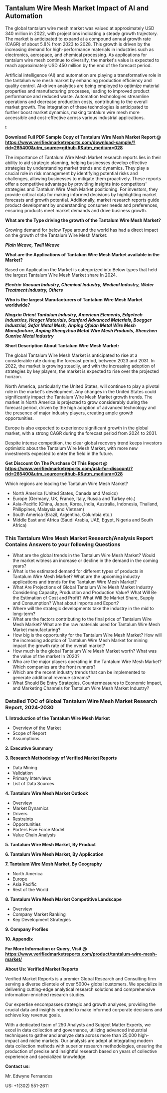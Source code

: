 <h2>Tantalum Wire Mesh Market Impact of AI and Automation</h2><p>The global tantalum wire mesh market was valued at approximately USD 340 million in 2022, with projections indicating a steady growth trajectory. The market is anticipated to expand at a compound annual growth rate (CAGR) of about 5.8% from 2023 to 2028. This growth is driven by the increasing demand for high-performance materials in industries such as electronics, aerospace, and chemical processing. As applications for tantalum wire mesh continue to diversify, the market's value is expected to reach approximately USD 450 million by the end of the forecast period.</p><p>Artificial intelligence (AI) and automation are playing a transformative role in the tantalum wire mesh market by enhancing production efficiency and quality control. AI-driven analytics are being employed to optimize material properties and manufacturing processes, leading to improved product performance and reduced waste. Automation technologies streamline operations and decrease production costs, contributing to the overall market growth. The integration of these technologies is anticipated to further boost market dynamics, making tantalum wire mesh more accessible and cost-effective across various industrial applications.</p>t</p><p id="" class=""><strong>Download Full PDF Sample Copy of Tantalum Wire Mesh Market Report @ <a href="https://www.verifiedmarketreports.com/download-sample/?rid=265400&utm_source=github-R&utm_medium=028" target="_blank">https://www.verifiedmarketreports.com/download-sample/?rid=265400&utm_source=github-R&utm_medium=028</a></strong></p><p>The importance of&nbsp;Tantalum Wire Mesh Market research reports lies in their ability to aid strategic planning, helping businesses develop effective strategies by understanding market trends and dynamics. They play a crucial role in risk management by identifying potential risks and challenges, allowing businesses to mitigate them proactively. These reports offer a competitive advantage by providing insights into competitors' strategies and Tantalum Wire Mesh Market positioning. For investors, they provide critical data for making informed decisions by highlighting market forecasts and growth potential. Additionally, market research reports guide product development by understanding consumer needs and preferences, ensuring products meet market demands and drive business growth.</p><p><strong>What are the&nbsp;Type driving the growth of the Tantalum Wire Mesh Market?</strong></p><p id="" class="">Growing demand for below Type around the world has had a direct impact on the growth of the Tantalum Wire Mesh Market:</p><em><strong>Plain Weave, Twill Weave</strong></em></p><strong>What are the&nbsp;Applications&nbsp;of Tantalum Wire Mesh Market available in the Market?</strong></p><p id="" class="">Based on Application the Market is categorized into Below types that held the largest Tantalum Wire Mesh Market share In 2024.</p><em><strong>Electric Vacuum Industry, Chemical Industry, Medical Industry, Water Treatment Industry, Others</strong></em></p><strong>Who is the largest Manufacturers of Tantalum Wire Mesh Market worldwide?</strong></p><p><em><strong>Ningxia Orient Tantalum Industry, American Elements, Edgetech Industries, Heeger Materials, Stanford Advanced Materials, Boegger Industrial, Sefar Metal Mesh, Anping Ofolan Metal Wire Mesh Manufacture, Anping Shengzhuo Metal Wire Mesh Products, Shenzhen Sunrise Metal Industry</strong></em></p><p id="" class=""><strong>Short Description About Tantalum Wire Mesh Market:</strong></p><p>The global Tantalum Wire Mesh Market is anticipated to rise at a considerable rate during the forecast period, between 2023 and 2031. In 2022, the market is growing steadily, and with the increasing adoption of strategies by key players, the market is expected to rise over the projected horizon.</p><p>North America, particularly the United States, will continue to play a pivotal role in the market's development. Any changes in the United States could significantly impact the Tantalum Wire Mesh Market growth trends. The market in North America is projected to grow considerably during the forecast period, driven by the high adoption of advanced technology and the presence of major industry players, creating ample growth opportunities.</p><p>Europe is also expected to experience significant growth in the global market, with a strong CAGR during the forecast period from 2024 to 2031.</p><p>Despite intense competition, the clear global recovery trend keeps investors optimistic about the Tantalum Wire Mesh Market, with more new investments expected to enter the field in the future.</p><p id="" class=""><strong>Get Discount On The Purchase Of This Report @ <a href="https://www.verifiedmarketreports.com/ask-for-discount/?rid=265400&utm_source=github-R&utm_medium=028" target="_blank">https://www.verifiedmarketreports.com/ask-for-discount/?rid=265400&utm_source=github-R&utm_medium=028</a></strong></p>Which regions are leading the Tantalum Wire Mesh Market?</p><ul><li>North America (United States, Canada and Mexico)</li><li>Europe (Germany, UK, France, Italy, Russia and Turkey etc.)</li><li>Asia-Pacific (China, Japan, Korea, India, Australia, Indonesia, Thailand, Philippines, Malaysia and Vietnam)</li><li>South America (Brazil, Argentina, Columbia etc.)</li><li>Middle East and Africa (Saudi Arabia, UAE, Egypt, Nigeria and South Africa)</li></ul><h3 id="" class="">This Tantalum Wire Mesh Market Research/Analysis Report Contains Answers to your following Questions</h3><ul><li>What are the global trends in the Tantalum Wire Mesh Market? Would the market witness an increase or decline in the demand in the coming years?</li><li>What is the estimated demand for different types of products in Tantalum Wire Mesh Market? What are the upcoming industry applications and trends for the Tantalum Wire Mesh Market?</li><li>What Are Projections of Global Tantalum Wire Mesh Market Industry Considering Capacity, Production and Production Value? What Will Be the Estimation of Cost and Profit? What Will Be Market Share, Supply and Consumption? What about imports and Export?</li><li>Where will the strategic developments take the industry in the mid to long-term?</li><li>What are the factors contributing to the final price of Tantalum Wire Mesh Market? What are the raw materials used for Tantalum Wire Mesh Market manufacturing?</li><li>How big is the opportunity for the Tantalum Wire Mesh Market? How will the increasing adoption of Tantalum Wire Mesh Market for mining impact the growth rate of the overall market?</li><li>How much is the global Tantalum Wire Mesh Market worth? What was the value of the market In 2020?</li><li>Who are the major players operating in the Tantalum Wire Mesh Market? Which companies are the front runners?</li><li>Which are the recent industry trends that can be implemented to generate additional revenue streams?</li><li>What Should Be Entry Strategies, Countermeasures to Economic Impact, and Marketing Channels for Tantalum Wire Mesh Market Industry?</li></ul><h3 id="" class="">Detailed TOC of Global Tantalum Wire Mesh Market Research Report, 2024-2030</h3><p id="" class=""><strong>1. Introduction of the Tantalum Wire Mesh Market</strong></p><ul><li>Overview of the Market</li><li>Scope of Report</li><li>Assumptions</li></ul><p id="" class=""><strong>2. Executive Summary</strong></p><p id="" class=""><strong>3. Research Methodology of Verified Market Reports</strong></p><ul><li>Data Mining</li><li>Validation</li><li>Primary Interviews</li><li>List of Data Sources</li></ul><p id="" class=""><strong>4. Tantalum Wire Mesh Market Outlook</strong></p><ul><li>Overview</li><li>Market Dynamics</li><li>Drivers</li><li>Restraints</li><li>Opportunities</li><li>Porters Five Force Model</li><li>Value Chain Analysis</li></ul><p id="" class=""><strong>5. Tantalum Wire Mesh Market, By Product</strong></p><p id="" class=""><strong>6. Tantalum Wire Mesh Market, By Application</strong></p><p id="" class=""><strong>7. Tantalum Wire Mesh Market, By Geography</strong></p><ul><li>North America</li><li>Europe</li><li>Asia Pacific</li><li>Rest of the World</li></ul><p id="" class=""><strong>8. Tantalum Wire Mesh Market Competitive Landscape</strong></p><ul><li>Overview</li><li>Company Market Ranking</li><li>Key Development Strategies</li></ul><p id="" class=""><strong>9. Company Profiles</strong></p><p id="" class=""><strong>10. Appendix</strong></p><p id="" class=""><strong>For More Information or Query, Visit @ <a href="https://www.verifiedmarketreports.com/product/tantalum-wire-mesh-market/" target="_blank">https://www.verifiedmarketreports.com/product/tantalum-wire-mesh-market/</a></strong></p><p id="" class=""><strong>About Us: Verified Market Reports</strong></p><p id="" class="">Verified Market Reports is a premier Global Research and Consulting firm serving a diverse clientele of over 5000+ global customers. We specialize in delivering cutting-edge analytical research solutions and comprehensive information-enriched research studies.</p><p id="" class="">Our expertise encompasses strategic and growth analyses, providing the crucial data and insights required to make informed corporate decisions and achieve key revenue goals.</p><p id="" class="">With a dedicated team of 250 Analysts and Subject Matter Experts, we excel in data collection and governance, utilizing advanced industrial techniques to gather and analyze data across more than 25,000 high-impact and niche markets. Our analysts are adept at integrating modern data collection methods with superior research methodologies, ensuring the production of precise and insightful research based on years of collective experience and specialized knowledge.</p><p id="" class=""><strong>Contact us:</strong></p><p id="" class="">Mr. Edwyne Fernandes</p><p id="" class="">US: +1(302) 551-2611</p>